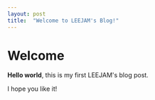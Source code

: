 ```yaml
---
layout: post
title:  "Welcome to LEEJAM's Blog!"
---
```


# Welcome

**Hello world**, this is my first LEEJAM's blog post.

I hope you like it!
